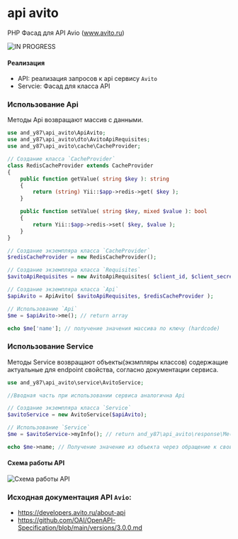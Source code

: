 # api avito

PHP Фасад для API Avio (www.avito.ru)

![IN PROGRESS](http://www.bc-energy.it/wp-content/uploads/2013/08/work-in-progress.png)

#### Реализация
 - API: реализация запросов к api сервису `Avito`
 - Servcie: Фасад для класса API

### Использование Api
Методы Api возвращают массив с данными.
```php
use and_y87\api_avito\ApiAvito;
use and_y87\api_avito\dto\AvitoApiRequisites;
use and_y87\api_avito\cache\CacheProvider;

// Создание класса `CacheProvider`
class RedisCacheProvider extends CacheProvider
{
    public function getValue( string $key ): string
    {
        return (string) Yii::$app->redis->get( $key );
    }

    public function setValue( string $key, mixed $value ): bool
    {
        return Yii::$app->redis->set( $key, $value );
    }
}

// Создание экземпляра класса `CacheProvider`
$redisCacheProvider = new RedisCacheProvider();

// Создание экземпляра класса `Requisites`
$avitoApiRequisites = new AvitoApiRequisites( $client_id, $client_secret );

// Создание экземпляра класса `Api`
$apiAvito = ApiAvito( $avitoApiRequisites, $redisCacheProvider );

// Использование `Api`
$me = $apiAvito->me(); // return array

echo $me['name']; // получение значения массива по ключу (hardcode)
```
### Использование Service
Методы Service возвращают объекты(экзмпляры классов) содержащие актуальные для endpoint свойства, согласно документации сервиса.
```php
use and_y87\api_avito\service\AvitoService;

//Вводная часть при использовании сервиса аналогична Api

// Создание экземпляра класса `Service`
$avitoService = new AvitoService($apiAvito);

// Использование `Service`
$me = $avitoService->myInfo(); // return and_y87\api_avito\response\Me();

echo $me->name; // Получение значение из объекта через обращение к свойству
```

#### Схема работы API
![Схема работы API](https://static.andy87.ru/github/api/apiLogivSchema.png?v=3)

### Исходная документация API `Avio`: 
 - https://developers.avito.ru/about-api
 - https://github.com/OAI/OpenAPI-Specification/blob/main/versions/3.0.0.md
